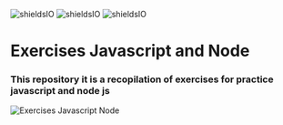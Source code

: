 ![shieldsIO](https://img.shields.io/github/issues/beatrizsmerino/exercises-javascript-node)
![shieldsIO](https://img.shields.io/github/forks/beatrizsmerino/exercises-javascript-node)
![shieldsIO](https://img.shields.io/github/stars/beatrizsmerino/exercises-javascript-node)

# Exercises Javascript and Node

### This repository it is a recopilation of exercises for practice javascript and node js

![Exercises Javascript Node](https://github.com/beatrizsmerino/exercises-javascript-node/blob/feature/documentation/documentation/images/exercises-javascript-node.jpg)
